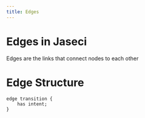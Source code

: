 ```yaml
---
title: Edges
---
```


# Edges in Jaseci

Edges are the links that connect nodes to each other


# Edge Structure 

```jac 
edge transition {
    has intent;
}

```